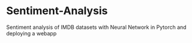 # Sentiment-Analysis
Sentiment analysis of IMDB datasets with Neural Network in Pytorch and deploying a webapp

